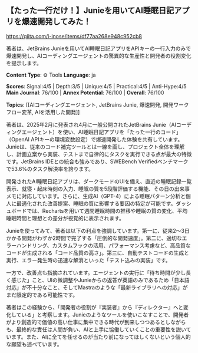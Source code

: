 ## 【たった一行だけ！】Junieを用いてAI睡眠日記アプリを爆速開発してみた！

https://qiita.com/i-inose/items/df77aa268e948c952cb8

著者は、JetBrains Junieを用いてAI睡眠日記アプリをAPIキーの一行入力のみで爆速開発し、AIコーディングエージェントの驚異的な生産性と開発者の役割変化を提示します。

**Content Type**: ⚙️ Tools
**Language**: ja

**Scores**: Signal:4/5 | Depth:3/5 | Unique:4/5 | Practical:4/5 | Anti-Hype:4/5
**Main Journal**: 76/100 | **Annex Potential**: 76/100 | **Overall**: 76/100

**Topics**: [[AIコーディングエージェント, JetBrains Junie, 爆速開発, 開発ワークフロー変革, AIを活用した開発]]

著者は、2025年2月に発表され4月に一般公開されたJetBrains Junie（AIコーディングエージェント）を使い、AI睡眠日記アプリを「たった一行のコード」（OpenAI APIキーの環境変数設定）で爆速開発した体験を共有しています。Junieは、従来のコード補完ツールとは一線を画し、プロジェクト全体を理解し、計画立案から実装、テストまで自律的にタスクを実行できる点が最大の特徴です。JetBrains IDEとの統合も強みであり、SWEBench Verifiedベンチマークで53.6%のタスク解決率を誇ります。

開発されたAI睡眠日記アプリは、ダークモードのUIを備え、直近の睡眠記録一覧表示、就寝・起床時刻の入力、睡眠の質を5段階評価する機能、その日の出来事メモに対応しています。さらに、生成AI（GPT-4）による睡眠パターン分析と個人に最適化された改善提案、睡眠の質に影響する要因の特定が可能です。ダッシュボードでは、Rechartsを用いて週間睡眠時間の推移や睡眠の質の変化、平均睡眠時間と理想との差分が視覚的に表示されます。

Junieを使ってみて、著者は以下の利点を強調しています。第一に、従来2〜3日かかる開発がわずか2時間で完了する「圧倒的な開発速度」。第二に、適切なエラーハンドリング、カスタムフックの活用、パフォーマンス考慮など、高品質なコードが生成される「コード品質の高さ」。第三に、自動テストコードの生成と実行、エラー発生時の迅速な解消といった「テスト込みの実装」です。

一方で、改善点も指摘されています。エージェントの実行に「待ち時間が少し長く感じた」こと、UIの微調整やJunieからの返答が英語のみであるため「日本語対応」が不十分なこと、そしてMastraのような「最新ライブラリへの対応」がまだ限定的である可能性です。

著者はこの経験から、「開発者の役割が『実装者』から『ディレクター』へと変化している」と考察します。Junieのようなツールを使いこなすことで、開発者がより創造的で価値の高い仕事に集中できる時代が到来しつつあるとしながらも、最終的な責任は人間が負い、AIと上手に協働していくことの重要性を説いています。また、AIに全てを任せるのが当たり前になってほしくないという個人的な願望も述べています。
